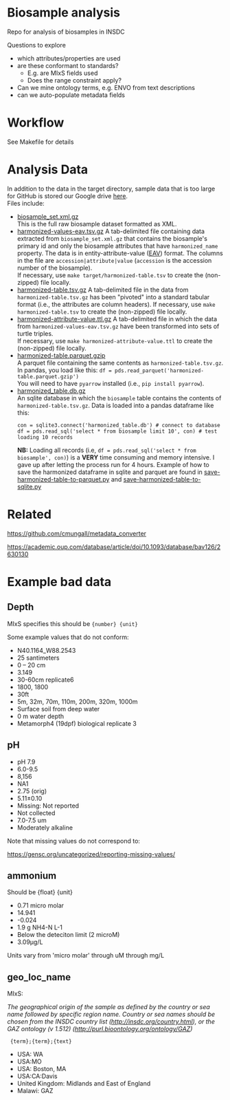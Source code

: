 # Biosample analysis

Repo for analysis of biosamples in INSDC

Questions to explore

 - which attributes/properties are used
 - are these conformant to standards?
    - E.g. are MIxS fields used
    - Does the range constraint apply?
 - Can we mine ontology terms, e.g. ENVO from text descriptions
 - can we auto-populate metadata fields

# Workflow

See Makefile for details

# Analysis Data
In addition to the data in the target directory, sample data that is too large for GitHub is stored our Google drive [here](https://drive.google.com/drive/u/1/folders/1eL0v0stoduahjDpoDJIk3z2pJBAU4b2Y).  
Files include:
- [biosample_set.xml.gz](https://drive.google.com/file/d/1YNp7Sj4k0jfZZa3DSsqO0QQ64m0_DT3e/view?usp=sharing)  
  This is the full raw biosample dataset formatted as XML.
- [harmonized-values-eav.tsv.gz](https://drive.google.com/file/d/1CgLykW37ZDjgSSxz3GFPGZoDlSwG3N9e/view?usp=sharing)
  A tab-delimited file containing data extracted from `biosample_set.xml.gz` that contains the biosample's primary id and only the biosample attributes that have `harmonized_name` property.
  The data is in entity-attribute-value ([EAV](https://en.wikipedia.org/wiki/Entity–attribute–value_model)) format. The columns in the file are `accession|attribute|value` (`accession` is the accession number of the biosample).  
  If necessary, use `make target/harmonized-table.tsv` to create the (non-zipped) file locally.   
- [harmonized-table.tsv.gz](https://drive.google.com/file/d/1chyK2dS8XoPBXriERvi70N9xIhZFUbcy/view?usp=sharing)
  A tab-delimited file in the data from `harmonized-table.tsv.gz` has been "pivoted" into a standard tabular format (i.e., the attributes are column headers).
  If necessary, use `make harmonized-table.tsv` to create the (non-zipped) file locally.   
- [harmonized-attribute-value.ttl.gz](https://drive.google.com/file/d/1id30HwYoghNtki6zPsxz82ew2dDIeiL1/view?usp=sharing)
  A tab-delimited file in which the data from `harmonized-values-eav.tsv.gz` have been transformed into sets of turtle triples.  
  If necessary, use `make harmonized-attribute-value.ttl` to create the (non-zipped) file locally.  
- [harmonized-table.parquet.gzip](https://drive.google.com/file/d/1m-YfihC8ToW82JL-YLr7DRPvcUdz9wsD/view?usp=sharing)   
  A parquet file containing the same contents as `harmonized-table.tsv.gz`. In pandas, you load like this: `df = pds.read_parquet('harmonized-table.parquet.gzip')`  
  You will need to have `pyarrow` installed (i.e., `pip install pyarrow`).
- [harmonized_table.db.gz](https://drive.google.com/file/d/1hgrLkDkUokzOKNXZUa31oW8Umt1woyan/view?usp=sharing)  
  An sqlite database in which the `biosample` table contains the contents of `harmonized-table.tsv.gz`. Data is loaded into a pandas dataframe like this:
  ```
  con = sqlite3.connect('harmonized_table.db') # connect to database
  df = pds.read_sql('select * from biosample limit 10', con) # test loading 10 records
  ```
  **NB:** Loading all records (i.e, `df = pds.read_sql('select * from biosample', con)`) is a **VERY** time consuming and memory intensive. I gave up after letting the process run for 4 hours.
  Example of how to save the harmonized dataframe in sqlite and parquet are found in [save-harmonized-table-to-parquet.py](util/save-harmonized-table-to-parquet.py) and [save-harmonized-table-to-sqlite.py](util/save-harmonized-table-to-sqlite.py)
  
# Related 

https://github.com/cmungall/metadata_converter

https://academic.oup.com/database/article/doi/10.1093/database/bav126/2630130

# Example bad data

## Depth

MIxS specifies this should be `{number} {unit}`

Some example values that do not conform:

 - N40.1164_W88.2543
 - 25 santimeters
 - 0 – 20 cm
 - 3.149
 - 30-60cm replicate6
 - 1800, 1800
 - 30ft
 - 5m, 32m, 70m, 110m, 200m, 320m, 1000m
 - Surface soil from deep water
 - 0 m water depth
 - Metamorph4 (19dpf) biological replicate 3

## pH

 - pH 7.9
 - 6.0-9.5
 - 8,156
 - NA1
 - 2.75 (orig)
 - 5.11±0.10
 - Missing: Not reported
 - Not collected
 - 7.0-7.5 um
 - Moderately alkaline

Note that missing values do not correspond to:

https://gensc.org/uncategorized/reporting-missing-values/

## ammonium

Should be {float} {unit}

 - 0.71 micro molar
 - 14.941
 - -0.024
 - 1.9 g NH4-N L-1
 - Below the deteciton limit (2 microM)
 - 3.09µg/L

Units vary from 'micro molar' through uM through mg/L

## geo_loc_name

MIxS:

_The geographical origin of the sample as defined by the country or sea name followed by specific region name. Country or sea names should be chosen from the INSDC country list (http://insdc.org/country.html), or the GAZ ontology (v 1.512) (http://purl.bioontology.org/ontology/GAZ)_

` {term};{term};{text}`

 - USA: WA
 - USA:MO
 - USA: Boston, MA
 - USA:CA:Davis
 - United Kingdom: Midlands and East of England
 - Malawi: GAZ
 
 
